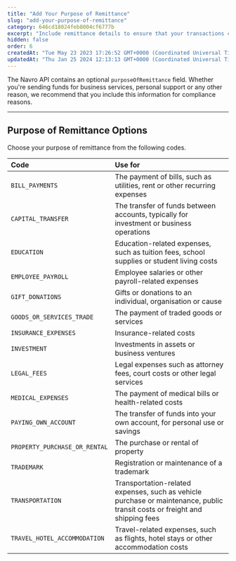 ```yaml
---
title: "Add Your Purpose of Remittance"
slug: "add-your-purpose-of-remittance"
category: 646cd18024feb8004cf6777b
excerpt: "Include remittance details to ensure that your transactions comply with global financial regulations."
hidden: false
order: 6
createdAt: "Tue May 23 2023 17:26:52 GMT+0000 (Coordinated Universal Time)"
updatedAt: "Thu Jan 25 2024 12:13:13 GMT+0000 (Coordinated Universal Time)"
---
```

The Navro API contains an optional `purposeOfRemittance` field. Whether you're sending funds for business services, personal support or any other reason, we recommend that you include this information for compliance reasons.

***

## Purpose of Remittance Options

Choose your purpose of remittance from the following codes.

| Code                          | Use for                                                                                                                     |
| :---------------------------- | :-------------------------------------------------------------------------------------------------------------------------- |
| `BILL_PAYMENTS`               | The payment of bills, such as utilities, rent or other recurring expenses                                                   |
| `CAPITAL_TRANSFER`            | The transfer of funds between accounts, typically for investment or business operations                                     |
| `EDUCATION`                   | Education-related expenses, such as tuition fees, school supplies or student living costs                                   |
| `EMPLOYEE_PAYROLL`            | Employee salaries or other payroll-related expenses                                                                         |
| `GIFT_DONATIONS`              | Gifts or donations to an individual, organisation or cause                                                                  |
| `GOODS_OR_SERVICES_TRADE`     | The payment of traded goods or services                                                                                     |
| `INSURANCE_EXPENSES`          | Insurance-related costs                                                                                                     |
| `INVESTMENT`                  | Investments in assets or business ventures                                                                                  |
| `LEGAL_FEES`                  | Legal expenses such as attorney fees, court costs or other legal services                                                   |
| `MEDICAL_EXPENSES`            | The payment of medical bills or health-related costs                                                                        |
| `PAYING_OWN_ACCOUNT`          | The transfer of funds into your own account, for personal use or savings                                                    |
| `PROPERTY_PURCHASE_OR_RENTAL` | The purchase or rental of property                                                                                          |
| `TRADEMARK`                   | Registration or maintenance of a trademark                                                                                  |
| `TRANSPORTATION`              | Transportation-related expenses, such as vehicle purchase or maintenance, public transit costs or freight and shipping fees |
| `TRAVEL_HOTEL_ACCOMMODATION`  | Travel-related expenses, such as flights, hotel stays or other accommodation costs                                          |
